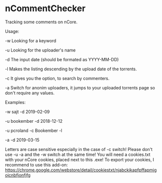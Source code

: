 # nCommentChecker
Tracking some comments on nCore.

Usage:

-w Looking for a keyword

-u Looking for the uploader's name

-d The input date (should be formated as YYYY-MM-DD)

-l Makes the listing descending by the upload date of the torrents.

-c It gives you the option, to search by commenters.

-a Switch for anonim uploaders, it jumps to your uploaded torrents page so don't require any values.


Examples:

-w sajt -d 2019-02-09

-u bookember -d 2018-12-12

-u pcroland -c Bookember -l

-a -d 2019-03-15


Letters are case sensitive especially in the case of -c switch! Please don't use -u -a and the -w switch at the same time!
You will need a cookies.txt with your nCore cookies, placed next to this .exe!
To export your cookies, I recommend to use this add-on: https://chrome.google.com/webstore/detail/cookiestxt/njabckikapfpffapmjgojcnbfjonfjfg
